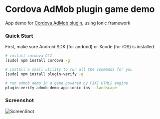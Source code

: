 # Cordova AdMob plugin game demo #

App demo for [Cordova AdMob plugin](https://github.com/floatinghotpot/cordova-admob-pro/), using Ionic framework

### Quick Start ###

First, make sure Android SDK (for android) or Xcode (for iOS) is installed.

```bash
# install cordova CLI
[sudo] npm install cordova -g

# install a small utility to run all the commands for you
[sudo] npm install plugin-verify -g

# run admob demo in a game powered by PIXI HTML5 engine
plugin-verify admob-demo-app-ionic ios --landscape
```

### Screenshot ###

![ScreenShot](https://github.com/floatinghotpot/admob-demo-app-ionic/raw/master/screen.jpg)


